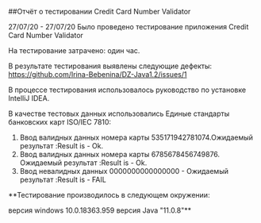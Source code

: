 
##Отчёт о тестировании Credit Card Number Validator

27/07/20 - 27/07/20
Было проведено тестирование приложения  Credit Card Number Validator
 
На тестирование затрачено: один час.

В результате тестирования выявлены следующие дефекты:
<https://github.com/Irina-Bebenina/DZ-Java1.2/issues/1>

В процессе тестирования использовалось руководство по установке IntelliJ IDEA.

В качестве тестовых данных использовались Единые стандарты банковских карт ISO/IEC 7810:
1. Ввод валидных данных номера карты 535171942781074.Ожидаемый результат :Result is - Оk. 
2. Ввод валидных данных номера карты 6785678456749876. Ожидаемый результат :Result is - Оk.
3. Ввод невалидных данных 0000000000000000 - Ожидаемый результат :Result is - FAIL

**Тестирование производилось в следующем окружении:

версия windows 10.0.18363.959
версия Java "11.0.8"**
